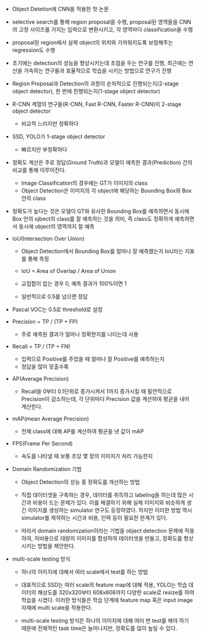 - Object Detetion에 CNN을 적용한 첫 논문
- selective search를 통해 region proposal을 수행, proposal된 영역들을 CNN의 고정 사이즈를 가지는 입력으로 변환시키고, 각 영역마다 classification을 수행
- proposal된 region에서 실제 object의 위치와 가까워지도록 보정해주는 regression도 수행
- 초기에는 detection의 성능을 향상시키는데 초점을 두는 연구를 진행, 최근에는 연산을 가속하는 연구들과 효율적으로 학습을 시키는 방법으로 연구가 진행


- Region Proposal과 Detection의 과정이 순차적으로 진행되는지(2-stage object detector), 한 번에 진행되는지(1-stage object detector)
- R-CNN 계열의 연구들(R-CNN, Fast R-CNN, Faster R-CNN)이 2-stage object detector
    + 비교적 느리지만 정확하다

- SSD, YOLO가 1-stage object detector
    + 빠르지만 부정확하다

- 정확도 계산은 주로 정답(Ground Truth)과 모델이 예측한 결과(Prediction) 간의 비교를 통해 이루어진다.
    + Image Classification의 경우에는 GT가 이미지의 class
    + Object Detection은 이미지의 각 object에 해당하는 Bounding Box와 Box 안의 class

- 정확도가 높다는 것은 모델이 GT와 유사한 Bounding Box를 예측하면서 동시에 Box 안의 ojbect의 class를 잘 예측하는 것을 의미, 즉 class도 정확하게 예측하면서 동시에 object의 영역까지 잘 예측

- IoU(Intersection Over Union)
    + Object Detection에서 Bounding Box를 얼마나 잘 예측했는지 IoU라는 지표를 통해 측정
    + IoU = Area of Overlap / Area of Union

    + 교집합이 없는 경우 0, 예측 결과가 100%이면 1
    + 일반적으로 0.5를 넘으면 정답

- Pascal VOC는 0.5로 threshold로 설정

- Precision = TP / (TP + FP)
    + 주로 예측된 결과가 얼마나 정확한지를 나타는데 사용

- Recall = TP / (TP + FN)
    + 입력으로 Positive를 주었을 때 얼마나 잘 Positive를 예측하는지
    + 정답을 많이 맞출수록

- AP(Average Precision)
    + Recall을 0부터 0.1단위로 증가시켜서 1까지 증가시킬 때 필연적으로 Precision이 감소하는데, 각 단위마다 Precision 값을 계산하여 평균을 내어 계산한다.

- mAP(mean Average Precision)
    + 전체 class에 대해 AP를 계산하여 평균을 낸 값이 mAP

- FPS(Frame Per Second)
    + 속도를 나타낼 때 보통 초당 몇 장의 이미지가 처리 가능한지

- Domain Randomization 기법
    + Object Detection의 성능 중 정확도를 개선하는 방법
    + 직접 데이터셋을 구축하는 경우, 데이터를 취득하고 labeling을 하는데 많은 시간과 비용이 드는 문제가 있다. 이를 해결하기 위해 실제 이미지와 비슷하게 생긴 이미지를 생성하는 simulator 연구도 등장하였다. 하지만 이러한 방법 역시 simulator를 제작하는 시간과 비용, 인력 등이 필요한 한계가 있다.

    + 따라서 domain randomization이라는 기법을 object detection 문제에 적용하여, 저비용으로 대량의 이미지를 합성하여 데이터셋을 만들고, 정확도를 향상시키는 방법을 제안한다.

- multi-scale testing 방식
    + 하나의 이미지에 대해서 여러 scale에서 test를 하는 방법
    + 대표적으로 SSD는 여러 scale의 feature map에 대해 적용, YOLO는 학습 데이터의 해상도를 320x320부터 608x608까지 다양한 scale로 resize를 하여 학습을 시켰다. 이러한 방식들은 학습 단계에 feature map 혹은 input image 자체에 multi scale을 적용한다.

    + multi-scale testing 방식은 하나의 이미지에 대해 여러 번 test를 해야 하기 때문에 전체적인 task time은 늘어나지만, 정확도를 많이 높일 수 있다.